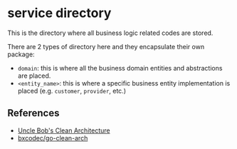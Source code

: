 # service directory

This is the directory where all business logic related codes are stored.

There are 2 types of directory here and they encapsulate their own package:

- `domain`: this is where all the business domain entities and abstractions are placed.
- `<entity_name>`: this is where a specific business entity implementation is placed (e.g. `customer`, `provider`, etc.)

## References

- [Uncle Bob's Clean Architecture](https://blog.cleancoder.com/uncle-bob/2012/08/13/the-clean-architecture.html)
- [bxcodec/go-clean-arch](https://github.com/bxcodec/go-clean-arch)
